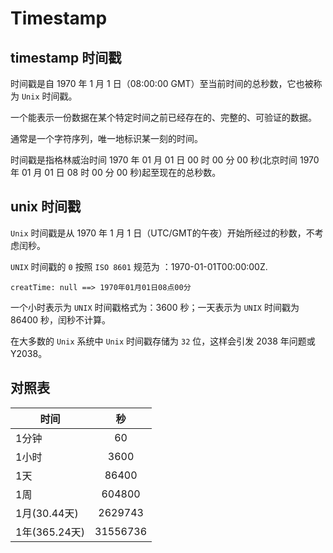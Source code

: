 # Timestamp

## timestamp 时间戳
时间戳是自 1970 年 1 月 1 日（08:00:00 GMT）至当前时间的总秒数，它也被称为 `Unix` 时间戳。

一个能表示一份数据在某个特定时间之前已经存在的、完整的、可验证的数据。

通常是一个字符序列，唯一地标识某一刻的时间。

时间戳是指格林威治时间 1970 年 01 月 01 日 00 时 00 分 00 秒(北京时间 1970 年 01 月 01 日 08 时 00 分 00 秒)起至现在的总秒数。

## unix 时间戳
`Unix` 时间戳是从 1970 年 1 月 1 日（UTC/GMT的午夜）开始所经过的秒数，不考虑闰秒。

`UNIX` 时间戳的 `0` 按照 `ISO 8601` 规范为 ：1970-01-01T00:00:00Z.

`creatTime: null ==> 1970年01月01日08点00分`

一个小时表示为 `UNIX` 时间戳格式为：3600 秒；一天表示为 `UNIX` 时间戳为 86400 秒，闰秒不计算。

在大多数的 `Unix` 系统中 `Unix` 时间戳存储为 `32` 位，这样会引发 2038 年问题或 Y2038。

## 对照表
时间|秒
---|:---:
1分钟|60
1小时|3600
1天|86400
1周|604800
1月(30.44天)|2629743
1年(365.24天)|31556736

